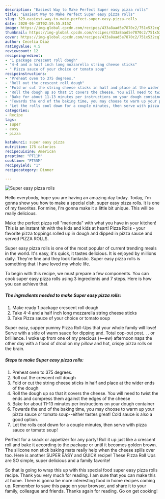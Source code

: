 ```yaml
---
description: "Easiest Way to Make Perfect Super easy pizza rolls"
title: "Easiest Way to Make Perfect Super easy pizza rolls"
slug: 329-easiest-way-to-make-perfect-super-easy-pizza-rolls
date: 2020-06-18T02:59:55.815Z
image: https://img-global.cpcdn.com/recipes/433a8aad5e7870c2/751x532cq70/super-easy-pizza-rolls-recipe-main-photo.jpg
thumbnail: https://img-global.cpcdn.com/recipes/433a8aad5e7870c2/751x532cq70/super-easy-pizza-rolls-recipe-main-photo.jpg
cover: https://img-global.cpcdn.com/recipes/433a8aad5e7870c2/751x532cq70/super-easy-pizza-rolls-recipe-main-photo.jpg
author: Cecelia Diaz
ratingvalue: 4.5
reviewcount: 12
recipeingredient:
- "1 package crescent roll dough"
- "4-4 and a half inch long mozzarella string cheese sticks"
- " Pizza sauce of your choice or tomato soup"
recipeinstructions:
- "Preheat oven to 375 degrees."
- "Roll out the crescent roll dough"
- "Fold or cut the string cheese sticks in half and place at the wider ends of the dough"
- "Roll the dough up so that it covers the cheese. You will need to twist the ends and compress them against the edges of the cheese"
- "Bake for about 11-13 minutes per instructions on your dough container"
- "Towards the end of the baking time, you may choose to warm up your pizza sauce or tomato soup--either tastes great! Cold sauce is also a good option."
- "Let the rolls cool down for a couple minutes, then serve with pizza sauce or tomato soup!"
categories:
- Recipe
tags:
- super
- easy
- pizza

katakunci: super easy pizza 
nutrition: 176 calories
recipecuisine: American
preptime: "PT11M"
cooktime: "PT55M"
recipeyield: "1"
recipecategory: Dinner

---
```



![Super easy pizza rolls](https://img-global.cpcdn.com/recipes/433a8aad5e7870c2/751x532cq70/super-easy-pizza-rolls-recipe-main-photo.jpg)

Hello everybody, hope you are having an amazing day today. Today, I'm gonna show you how to make a special dish, super easy pizza rolls. It is one of my favorites. For mine, I'm gonna make it a little bit unique. This will be really delicious.

Make the perfect pizza roll &#34;merienda&#34; with what you have in your kitchen! This is an instant hit with the kids and kids at heart! Pizza Rolls - your favorite pizza toppings rolled up in dough and dipped in pizza sauce and served PIZZA ROLLS.

Super easy pizza rolls is one of the most popular of current trending meals in the world. It's easy, it's quick, it tastes delicious. It is enjoyed by millions daily. They're fine and they look fantastic. Super easy pizza rolls is something that I have loved my whole life.


To begin with this recipe, we must prepare a few components. You can cook super easy pizza rolls using 3 ingredients and 7 steps. Here is how you can achieve that.

<!--inarticleads1-->

##### The ingredients needed to make Super easy pizza rolls:

1. Make ready 1 package crescent roll dough
1. Take 4-4 and a half inch long mozzarella string cheese sticks
1. Take  Pizza sauce of your choice or tomato soup


Super easy, supper yummy Pizza Roll-Ups that your whole family will love! Serve with a side of warm sauce for dipping and. Total cop-out post. . . or brilliance. I woke up from one of my precious (&lt;—-ew) afternoon naps the other day with a flood of drool on my pillow and hot, crispy pizza rolls on the brain. 

<!--inarticleads2-->

##### Steps to make Super easy pizza rolls:

1. Preheat oven to 375 degrees.
1. Roll out the crescent roll dough
1. Fold or cut the string cheese sticks in half and place at the wider ends of the dough
1. Roll the dough up so that it covers the cheese. You will need to twist the ends and compress them against the edges of the cheese
1. Bake for about 11-13 minutes per instructions on your dough container
1. Towards the end of the baking time, you may choose to warm up your pizza sauce or tomato soup--either tastes great! Cold sauce is also a good option.
1. Let the rolls cool down for a couple minutes, then serve with pizza sauce or tomato soup!


Perfect for a snack or appetizer for any party! Roll it up just like a crescent roll and bake it according to the package or until it becomes golden brown. The silicone non stick baking mats really help when the cheese spills over too. Here is another SUPER EASY and QUICK recipe! These Pizza Roll Ups are SO simple, super delicious and a family favorite! 

So that is going to wrap this up with this special food super easy pizza rolls recipe. Thank you very much for reading. I am sure that you can make this at home. There is gonna be more interesting food in home recipes coming up. Remember to save this page on your browser, and share it to your family, colleague and friends. Thanks again for reading. Go on get cooking!
